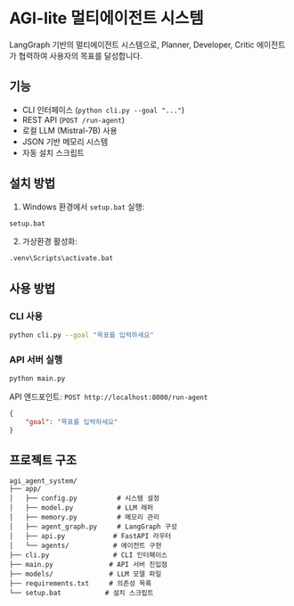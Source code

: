 # AGI-lite 멀티에이전트 시스템

LangGraph 기반의 멀티에이전트 시스템으로, Planner, Developer, Critic 에이전트가 협력하여 사용자의 목표를 달성합니다.

## 기능

- CLI 인터페이스 (`python cli.py --goal "..."`)
- REST API (`POST /run-agent`)
- 로컬 LLM (Mistral-7B) 사용
- JSON 기반 메모리 시스템
- 자동 설치 스크립트

## 설치 방법

1. Windows 환경에서 `setup.bat` 실행:
```bash
setup.bat
```

2. 가상환경 활성화:
```bash
.venv\Scripts\activate.bat
```

## 사용 방법

### CLI 사용
```bash
python cli.py --goal "목표를 입력하세요"
```

### API 서버 실행
```bash
python main.py
```

API 엔드포인트: `POST http://localhost:8000/run-agent`
```json
{
    "goal": "목표를 입력하세요"
}
```

## 프로젝트 구조

```
agi_agent_system/
├── app/
│   ├── config.py          # 시스템 설정
│   ├── model.py           # LLM 래퍼
│   ├── memory.py          # 메모리 관리
│   ├── agent_graph.py     # LangGraph 구성
│   ├── api.py            # FastAPI 라우터
│   └── agents/           # 에이전트 구현
├── cli.py                # CLI 인터페이스
├── main.py              # API 서버 진입점
├── models/              # LLM 모델 파일
├── requirements.txt     # 의존성 목록
└── setup.bat           # 설치 스크립트
``` 